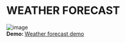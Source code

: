 # WEATHER FORECAST
![image](https://github.com/DuyThong28/weather-forecast/assets/116278919/ef94cbb6-b247-4224-96e1-900249552693)
<br/><b>Demo: </b><a href="https://www.youtube.com/watch?v=lypsnomIpp4">Weather forecast demo</a>
